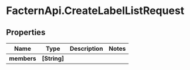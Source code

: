 # FacternApi.CreateLabelListRequest

## Properties
Name | Type | Description | Notes
------------ | ------------- | ------------- | -------------
**members** | **[String]** |  | 



